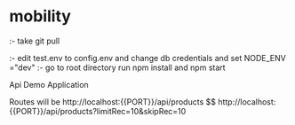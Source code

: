 # mobility
:-  take git pull

:- edit test.env to config.env and change db credentials and set NODE_ENV ="dev"
:- go to root directory run npm install and npm start

Api Demo Application

Routes will be http://localhost:{{PORT}}/api/products  $$ http://localhost:{{PORT}}/api/products?limitRec=10&skipRec=10
